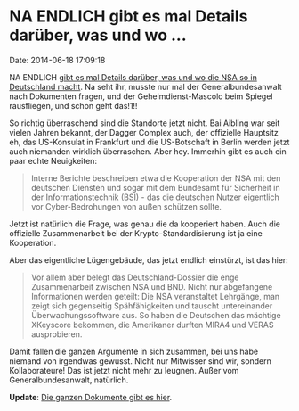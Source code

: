 NA ENDLICH gibt es mal Details darüber, was und wo \...
=======================================================

Date: 2014-06-18 17:09:18

NA ENDLICH [gibt es mal Details darüber, was und wo die NSA so in
Deutschland macht](http://spiegel.de/article.do?id=975611). Na seht ihr,
musste nur mal der Generalbundesanwalt nach Dokumenten fragen, und der
Geheimdienst-Mascolo beim Spiegel rausfliegen, und schon geht das!1!!

So richtig überraschend sind die Standorte jetzt nicht. Bai Aibling war
seit vielen Jahren bekannt, der Dagger Complex auch, der offizielle
Hauptsitz eh, das US-Konsulat in Frankfurt und die US-Botschaft in
Berlin werden jetzt auch niemanden wirklich überraschen. Aber hey.
Immerhin gibt es auch ein paar echte Neuigkeiten:

> Interne Berichte beschreiben etwa die Kooperation der NSA mit den
> deutschen Diensten und sogar mit dem Bundesamt für Sicherheit in der
> Informationstechnik (BSI) - das die deutschen Nutzer eigentlich vor
> Cyber-Bedrohungen von außen schützen sollte.

Jetzt ist natürlich die Frage, was genau die da kooperiert haben. Auch
die offizielle Zusammenarbeit bei der Krypto-Standardisierung ist ja
eine Kooperation.

Aber das eigentliche Lügengebäude, das jetzt endlich einstürzt, ist das
hier:

> Vor allem aber belegt das Deutschland-Dossier die enge Zusammenarbeit
> zwischen NSA und BND. Nicht nur abgefangene Informationen werden
> geteilt: Die NSA veranstaltet Lehrgänge, man zeigt sich gegenseitig
> Spähfähigkeiten und tauscht untereinander Überwachungssoftware aus. So
> haben die Deutschen das mächtige XKeyscore bekommen, die Amerikaner
> durften MIRA4 und VERAS ausprobieren.

Damit fallen die ganzen Argumente in sich zusammen, bei uns habe niemand
von irgendwas gewusst. Nicht nur Mitwisser sind wir, sondern
Kollaborateure! Das ist jetzt nicht mehr zu leugnen. Außer vom
Generalbundesanwalt, natürlich.

**Update**: [Die ganzen Dokumente gibt es
hier](http://spiegel.de/article.do?id=975885).

